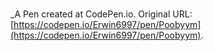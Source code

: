 # 
 _A Pen created at CodePen.io. Original URL: [https://codepen.io/Erwin6997/pen/Poobyym](https://codepen.io/Erwin6997/pen/Poobyym).

 